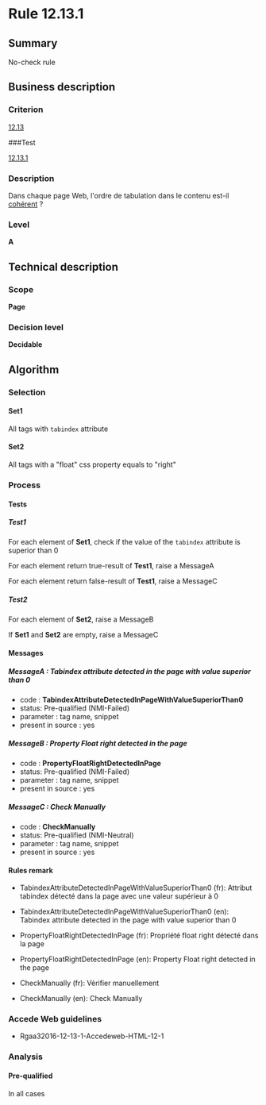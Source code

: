 # Rule 12.13.1

## Summary

No-check rule

## Business description

### Criterion

[12.13](http://references.modernisation.gouv.fr/rgaa/criteres.html#crit-12-13)

###Test

[12.13.1](http://references.modernisation.gouv.fr/rgaa/criteres.html#test-12-13-1)

### Description

Dans chaque page Web, l'ordre de tabulation dans le contenu est-il <a href="http://references.modernisation.gouv.fr/rgaa/glossaire.html#comprhensible-ordre-de-lecture">coh&eacute;rent</a> ?

### Level

**A**

## Technical description

### Scope

**Page**

### Decision level

**Decidable**

## Algorithm

### Selection

#### Set1

All tags with `tabindex` attribute

#### Set2

All tags with a "float" css property equals to "right"

### Process

#### Tests

##### Test1

For each element of **Set1**, check if the value of the `tabindex` attribute is superior than 0

For each element return true-result of **Test1**, raise a MessageA

For each element return false-result of **Test1**, raise a MessageC

##### Test2

For each element of **Set2**, raise a MessageB

If **Set1** and **Set2** are empty, raise a MessageC

#### Messages

##### MessageA : Tabindex attribute detected in the page with value superior than 0

-    code : **TabindexAttributeDetectedInPageWithValueSuperiorThan0** 
-    status: Pre-qualified (NMI-Failed)
-    parameter : tag name, snippet
-    present in source : yes

##### MessageB : Property Float right detected in the page

-    code : **PropertyFloatRightDetectedInPage** 
-    status: Pre-qualified (NMI-Failed)
-    parameter : tag name, snippet
-    present in source : yes

##### MessageC : Check Manually

-    code : **CheckManually** 
-    status: Pre-qualified (NMI-Neutral)
-    parameter : tag name, snippet
-    present in source : yes

#### Rules remark

 * TabindexAttributeDetectedInPageWithValueSuperiorThan0 (fr): Attribut tabindex d&eacute;tect&eacute; dans la page avec une valeur sup&eacute;rieur &agrave; 0
 * TabindexAttributeDetectedInPageWithValueSuperiorThan0 (en): Tabindex attribute detected in the page with value superior than 0

 * PropertyFloatRightDetectedInPage (fr): Propri&eacute;t&eacute; float right d&eacute;tect&eacute; dans la page
 * PropertyFloatRightDetectedInPage (en): Property Float right detected in the page

 * CheckManually (fr): V&eacute;rifier manuellement
 * CheckManually (en): Check Manually

### Accede Web guidelines

 * Rgaa32016-12-13-1-Accedeweb-HTML-12-1

### Analysis

#### Pre-qualified

In all cases

